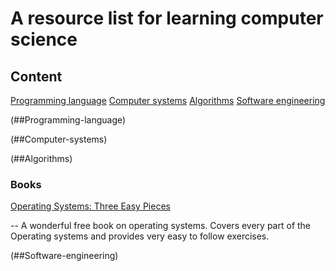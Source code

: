 # A resource list for learning computer science

## Content
[Programming language](##Programming-language)
[Computer systems](##Computer-systems)
[Algorithms](##Algorithms)
[Software engineering](##Software-engineering)

(##Programming-language)

(##Computer-systems)

(##Algorithms)

### Books

[Operating Systems: Three Easy Pieces](http://pages.cs.wisc.edu/~remzi/OSTEP/)

-- A wonderful free book on operating systems. Covers every part of the Operating
systems and provides very easy to follow exercises.

(##Software-engineering)
